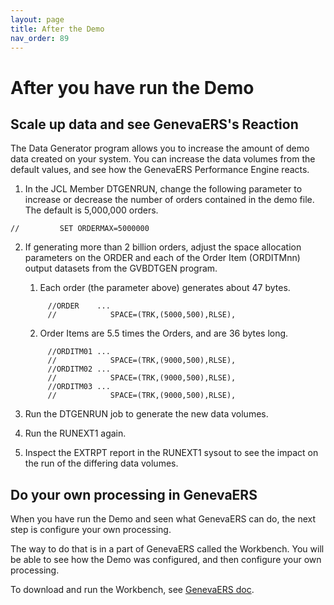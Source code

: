 ```yaml
---
layout: page
title: After the Demo
nav_order: 89
---
```

# After you have run the Demo

## Scale up data and see GenevaERS's Reaction

The Data Generator program allows you to increase the amount of demo data created on your system.  You can increase the data volumes from the default values, and see how the GenevaERS Performance Engine reacts.

1. In the JCL Member DTGENRUN, change the following parameter to increase or decrease the number of orders contained in the demo file.  The default is 5,000,000 orders. 
```
//         SET ORDERMAX=5000000
```
2. If generating more than 2 billion orders, adjust the space allocation parameters on the ORDER and each of the Order Item (ORDITMnn) output datasets from the GVBDTGEN program.  
   
   1. Each order (the parameter above) generates about 47 bytes. 
   ``` 
        //ORDER    ...
        //            SPACE=(TRK,(5000,500),RLSE),
     ```
   2. Order Items are 5.5 times the Orders, and are 36 bytes long.
   ```
        //ORDITM01 ...
        //            SPACE=(TRK,(9000,500),RLSE),
        //ORDITM02 ...
        //            SPACE=(TRK,(9000,500),RLSE),
        //ORDITM03 ...
        //            SPACE=(TRK,(9000,500),RLSE),
   ```

3. Run the DTGENRUN job to generate the new data volumes.
   
4. Run the RUNEXT1 again.  
   
5. Inspect the EXTRPT report in the RUNEXT1 sysout to see the impact on the run of the differing data volumes.  

## Do your own processing in GenevaERS

When you have run the Demo and seen what GenevaERS can do, the next step is configure your own processing.

The way to do that is in a part of GenevaERS called the Workbench.  You will be able to see how the Demo was configured, and then configure your own processing.

To download and run the Workbench, see [GenevaERS doc](https://genevaers.github.io/User-Documentation/Setup%20and%20Use/).
